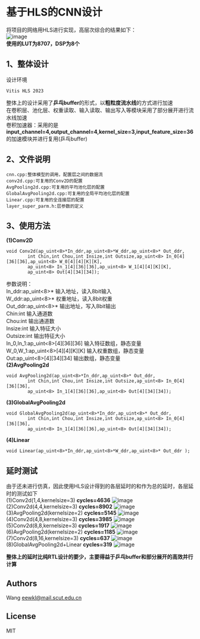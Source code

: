 # 基于HLS的CNN设计
将项目的网络用HLS进行实现，高层次综合的结果如下：  
![image](https://github.com/Wangkkklll/VHDL_CNN/assets/71534709/d360076d-28d7-4cba-aaa3-8f0dcecdc268)  
**使用的LUT为8707，DSP为8个**  
## 1、整体设计
设计环境  
```
Vitis HLS 2023
```
  
整体上的设计采用了**乒乓buffer**的形式，以**粗粒度流水线**的方式进行加速  
在卷积层、池化层、权重读取、输入读取、输出写入等模块采用了部分展开进行流水线加速  
卷积加速器：采用的是**input_channel=4,output_channel=4,kernel_size=3,input_feature_size=36**的加速模块并进行复用(乒乓buffer)  
## 2、文件说明
```
cnn.cpp:整体模型的调用，配置层之间的数据流
conv2d.cpp:可复用的Conv2D的配置
AvgPooling2d.cpp:可复用的平均池化层的配置
GlobalAvgPooling2d.cpp:可复用的全局平均池化层的配置
Linear.cpp:可复用的全连接层的配置
layer_super_parm.h:层参数的定义
```
## 3、使用方法
**(1)Conv2D**
```
void Conv2d(ap_uint<8>*In_ddr,ap_uint<8>*W_ddr,ap_uint<8>* Out_ddr,
		int Chin,int Chou,int Insize,int Outsize,ap_uint<8> In_0[4][36][36],ap_uint<8> W_0[4][4][K][K],
		ap_uint<8> In_1[4][36][36],ap_uint<8> W_1[4][4][K][K],
		ap_uint<8> Out[4][34][34]);
```
参数说明：  
In_ddr:ap_uint<8>* 输入地址，读入8bit输入  
W_ddr:ap_uint<8>* 权重地址，读入8bit权重  
Out_ddr:ap_uint<8>* 输出地址，写入8bit输出  
Chin:int 输入通道数  
Chou:int 输出通道数  
Insize:int 输入特征大小  
Outsize:int 输出特征大小  
In_0,In_1:ap_uint<8>[4][36][36] 输入特征数组，静态变量  
W_0,W_1:ap_uint<8>[4][4][K][K] 输入权重数组，静态变量  
Out:ap_uint<8>[4][34][34] 输出数组，静态变量  
**(2)AvgPooling2d**  
```
void AvgPooling2d(ap_uint<8>*In_ddr,ap_uint<8>* Out_ddr,
		int Chin,int Chou,int Insize,int Outsize,ap_uint<8> In_0[4][36][36],
		ap_uint<8> In_1[4][36][36],ap_uint<8> Out[4][34][34]);
```
**(3)GlobalAvgPooling2d**  
```
void GlobalAvgPooling2d(ap_uint<8>*In_ddr,ap_uint<8>* Out_ddr,
		int Chin,int Chou,int Insize,int Outsize,ap_uint<8> In_0[4][36][36],
		ap_uint<8> In_1[4][36][36],ap_uint<8> Out[4][34][34]);
```
**(4)Linear**  
```
void Linear(ap_uint<8>*In_ddr,ap_uint<8>*W_ddr,ap_uint<8>* Out_ddr );
```
## 延时测试
由于还未进行仿真，因此使用HLS设计得到的各层延时的和作为总的延时，各层延时的测试如下  
(1)Conv2d(1,4,kernelsize=3) **cycles=4636**
![image](https://github.com/Wangkkklll/VHDL_CNN/assets/71534709/ca3e4466-3b8a-47aa-99d0-7a3926a0f38f)  
(2)Conv2d(4,4,kernelsize=3) **cycles=8902**
![image](https://github.com/Wangkkklll/VHDL_CNN/assets/71534709/57389504-58d4-4534-8ee5-b38072a7a091)  
(3)AvgPooling2d(kernelsize=2) **cycles=5145**
![image](https://github.com/Wangkkklll/VHDL_CNN/assets/71534709/a355d7d0-d3dd-4bd6-a4b0-8007d766a063)  
(4)Conv2d(4,8,kernelsize=3) **cycles=3985**
![image](https://github.com/Wangkkklll/VHDL_CNN/assets/71534709/3e9994a8-afd2-49c7-afd8-65d4d38a256d)  
(5)Conv2d(8,8,kernelsize=3) **cycles=1917**
![image](https://github.com/Wangkkklll/VHDL_CNN/assets/71534709/31ae7dbf-c1f6-45a1-abfb-f1e764b5b3e8)  
(6)AvgPooling2d(kernelsize=2) **cycles=1185**
![image](https://github.com/Wangkkklll/VHDL_CNN/assets/71534709/aebd1a29-633e-4000-9f55-70a86f3d8e34)  
(7)Conv2d(8,16,kernelsize=3) **cycles=637**
![image](https://github.com/Wangkkklll/VHDL_CNN/assets/71534709/14c2e8ed-8f7c-40d6-b98a-6406f9624b92)  
(8)GlobalAvgPooling2d+Linear **cycles=319**
![image](https://github.com/Wangkkklll/VHDL_CNN/assets/71534709/e7bed1a9-b35d-4e06-8e93-4663cd3b6518)  
  
**整体上的延时比纯RTL设计的要少，主要得益于乒乓buffer和部分展开的高效并行计算**
## Authors
Wang    eewkl@mail.scut.edu.cn  
## License
MIT
